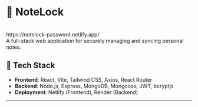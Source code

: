 # 📝 NoteLock
<br/>
https://notelock-password.netlify.app/
<br/>
A full-stack web application for securely managing and syncing personal notes.

## 🔧 Tech Stack

- **Frontend**: React, Vite, Tailwind CSS, Axios, React Router
- **Backend**: Node.js, Express, MongoDB, Mongoose, JWT, bcryptjs
- **Deployment**: Netlify (Frontend), Render (Backend)

---

